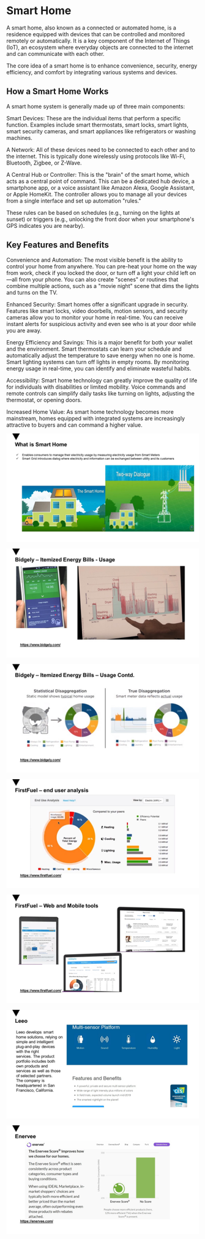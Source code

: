 # Smart Home

A smart home, also known as a connected or automated home, is a residence equipped with devices that can be controlled and monitored remotely or automatically. It is a key component of the Internet of Things (IoT), an ecosystem where everyday objects are connected to the internet and can communicate with each other.

The core idea of a smart home is to enhance convenience, security, energy efficiency, and comfort by integrating various systems and devices.

## How a Smart Home Works
A smart home system is generally made up of three main components:

Smart Devices: These are the individual items that perform a specific function. Examples include smart thermostats, smart locks, smart lights, smart security cameras, and smart appliances like refrigerators or washing machines.

A Network: All of these devices need to be connected to each other and to the internet. This is typically done wirelessly using protocols like Wi-Fi, Bluetooth, Zigbee, or Z-Wave.

A Central Hub or Controller: This is the "brain" of the smart home, which acts as a central point of command. This can be a dedicated hub device, a smartphone app, or a voice assistant like Amazon Alexa, Google Assistant, or Apple HomeKit. The controller allows you to manage all your devices from a single interface and set up automation "rules."

These rules can be based on schedules (e.g., turning on the lights at sunset) or triggers (e.g., unlocking the front door when your smartphone's GPS indicates you are nearby).

## Key Features and Benefits
Convenience and Automation: The most visible benefit is the ability to control your home from anywhere. You can pre-heat your home on the way from work, check if you locked the door, or turn off a light your child left on—all from your phone. You can also create "scenes" or routines that combine multiple actions, such as a "movie night" scene that dims the lights and turns on the TV.

Enhanced Security: Smart homes offer a significant upgrade in security. Features like smart locks, video doorbells, motion sensors, and security cameras allow you to monitor your home in real-time. You can receive instant alerts for suspicious activity and even see who is at your door while you are away.

Energy Efficiency and Savings: This is a major benefit for both your wallet and the environment. Smart thermostats can learn your schedule and automatically adjust the temperature to save energy when no one is home. Smart lighting systems can turn off lights in empty rooms. By monitoring energy usage in real-time, you can identify and eliminate wasteful habits.

Accessibility: Smart home technology can greatly improve the quality of life for individuals with disabilities or limited mobility. Voice commands and remote controls can simplify daily tasks like turning on lights, adjusting the thermostat, or opening doors.

Increased Home Value: As smart home technology becomes more mainstream, homes equipped with integrated systems are increasingly attractive to buyers and can command a higher value.

![Smart Home](/images/Slide4.JPG)

![Smart Home](/images/Slide28.JPG)

![Smart Home](/images/Slide29.JPG)

![Smart Home](/images/Slide30.JPG)

![Smart Home](/images/Slide31.JPG)

![Smart Home](/images/Slide32.JPG)


![Smart Home](/images/Slide33.JPG)

